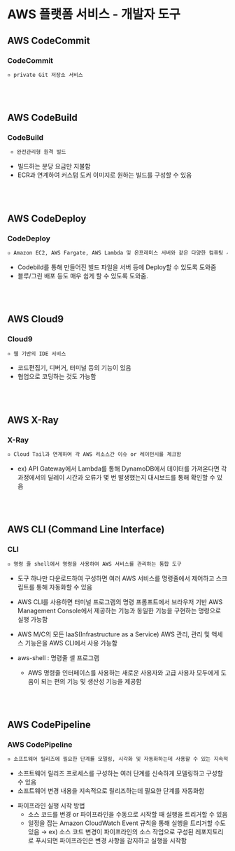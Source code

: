 # AWS 플랫폼 서비스 - 개발자 도구

## AWS CodeCommit

### CodeCommit

```tex
▫️ private Git 저장소 서비스
```

<br/><br/>

## AWS CodeBuild

### CodeBuild

```tex
 ▫️ 완전관리형 원격 빌드
```

+ 빌드하는 분당 요금만 지불함
+ ECR과 연계하여 커스텀 도커 이미지로 원하는 빌드를 구성할 수 있음

<br/><br/>

## AWS CodeDeploy

### CodeDeploy

```tex
▫️ Amazon EC2, AWS Fargate, AWS Lambda 및 온프레미스 서버와 같은 다양한 컴퓨팅 서비스에 대한 소프트웨어 배포를 자동화하는 완전관리형 배포 서비스
```

+ Codebild를 통해 만들어진 빌드 파일을 서버 등에 Deploy할 수 있도록 도와줌
+ 블루/그린 배포 등도 매우 쉽게 할 수 있도록 도와줌.

<br/><br/>

## AWS Cloud9

### Cloud9

```tex
▫️ 웹 기반의 IDE 서비스
```

+ 코드편집기, 디버거, 터미널 등의 기능이 있음
+ 협업으로 코딩하는 것도 가능함

<br/><br/>

## AWS X-Ray

### X-Ray

```tex
▫️ Cloud Tail과 연계하여 각 AWS 리소스간 이슈 or 레이턴시를 체크함
```

+ ex) API Gateway에서 Lambda를 통해 DynamoDB에서 데이터를 가져온다면 각 과정에서의 딜레이 시간과 오류가 몇 번 발생했는지 대시보드를 통해 확인할 수 있음

<br/><br/>

## AWS CLI (Command Line Interface)

### CLI

```tex
▫️ 명령 줄 shell에서 명령을 사용하여 AWS 서비스를 관리하는 통합 도구
```

+ 도구 하나만 다운로드하여 구성하면 여러 AWS 서비스를 명령줄에서 제어하고 스크립트를 통해 자동화할 수 있음
+ AWS CLI를 사용하면 터미널 프로그램의 명령 프롬프트에서 브라우저 기반 AWS Management Console에서 제공하는 기능과 동일한 기능을 구현하는 명령으로 실행 가능함
+ AWS M/C의 모든 IaaS(Infrastructure as a Service) AWS 관리, 관리 및 액세스 기능은을 AWS CLI에서 사용 가능함

+ aws-shell : 명령줄 셸 프로그램
  + AWS 명령줄 인터페이스를 사용하는 새로운 사용자와 고급 사용자 모두에게 도움이 되는 편의 기능 및 생산성 기능을 제공함

<br/><br/>

## AWS CodePipeline

### AWS CodePipeline

```tex
▫️ 소프트웨어 릴리즈에 필요한 단계를 모델링, 시각화 및 자동화하는데 사용할 수 있는 지속적 전달 서비스
```

+ 소프트웨어 릴리즈 프로세스를 구성하는 여러 단계를 신속하게 모델링하고 구성할 수 있음
+ 소프트웨어 변경 내용을 지속적으로 릴리즈하는데 필요한 단계를 자동화함

* 파이프라인 실행 시작 방법
  + 소스 코드를 변경 or 파이프라인을 수동으로 시작할 때 실행을 트리거할 수 있음
  + 일정을 잡는 Amazon CloudWatch Event 규칙을 통해 실행을 트리거할 수도 있음 → ex) 소스 코드 변경이 파이프라인의 소스 작업으로 구성된 레포지토리로 푸시되면 파이프라인은 변경 사항을 감지하고 실행을 시작함

<br/><br/>